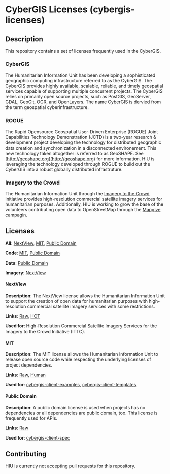 CyberGIS Licenses (cybergis-licenses)
=================

## Description

This repository contains a set of licenses frequently used in the CyberGIS.

### CyberGIS
The Humanitarian Information Unit has been developing a sophisticated geographic computing infrastructure referred to as the CyberGIS. The CyberGIS provides highly available, scalable, reliable, and timely geospatial services capable of supporting multiple concurrent projects.  The CyberGIS relies on primarily open source projects, such as PostGIS, GeoServer, GDAL, GeoGit, OGR, and OpenLayers.  The name CyberGIS is dervied from the term geospatial cyberinfrastructure.

### ROGUE
The Rapid Opensource Geospatial User-Driven Enterprise (ROGUE) Joint Capabilities Technology Demonstration (JCTD) is a two-year research & development project developing the technology for distributed geographic data creation and synchronization in a disconnected environement.  This new technology taken altogether is referred to as GeoSHAPE.  See [http://geoshape.org](http://geoshape.org) for more information.  HIU is leveraging the technology developed through ROGUE to build out the CyberGIS into a robust globally distributed infrastruture.

### Imagery to the Crowd
The Humanitarian Information Unit through the [Imagery to the Crowd](https://hiu.state.gov/ittc/ittc.aspx) initiative provides high-resolution commercial satellite imagery services for humanitarian purposes.  Additionally, HIU is working to grow the base of the volunteers contributing open data to OpenStreetMap through the [Mapgive](http://mapgive.state.gov/) campagin.

## Licenses

**All**: [NextView](#nextview), [MIT](#mit), [Public Domain](#public-domain)

**Code**: [MIT](#mit), [Public Domain](#public-domain)

**Data**: [Public Domain](#public-domain)

**Imagery**: [NextView](#nextview)

#### NextView

**Description**: The NextView license allows the Humanitarian Information Unit to support the creation of open data for humanitarian purposes with high-resolution commercial satellite imagery services with some restrictions.

**Links**: [Raw](https://github.com/state-hiu/cybergis-licenses/blob/master/licenses/NEXTVIEW-LICENSE-RAW.txt), [HOT](https://github.com/state-hiu/cybergis-licenses/blob/master/licenses/NEXTVIEW-LICENSE-HOT.txt)

**Used for**: High-Resolution Commercial Satellite Imagery Services for the Imagery to the Crowd Initiative (ITTC). 

#### MIT

**Description**: The MIT license allows the Humanitarian Information Unit to release open source code while respecting the underlying licenses of project dependencies.

**Links**: [Raw](https://github.com/state-hiu/cybergis-licenses/blob/master/licenses/MIT-LICENSE-RAW.txt), [Human](https://github.com/state-hiu/cybergis-licenses/blob/master/licenses/MIT-LICENSE-HUMAN.txt)

**Used for**: [cybergis-client-examples](https://github.com/state-hiu/cybergis-client-examples), [cybergis-client-templates](https://github.com/state-hiu/cybergis-client-templates)

#### Public Domain

**Description**: A public domain license is used when projects has no dependencies or all dependencies are public domain, too.  This license is frequently used for APIs.

**Links**: [Raw](https://github.com/state-hiu/cybergis-licenses/blob/master/licenses/PUBLICDOMAIN-LICENSE-RAW.txt)

**Used for**: [cybergis-client-spec](https://github.com/state-hiu/cybergis-client-spec)

## Contributing

HIU is currently not accepting pull requests for this repository.

